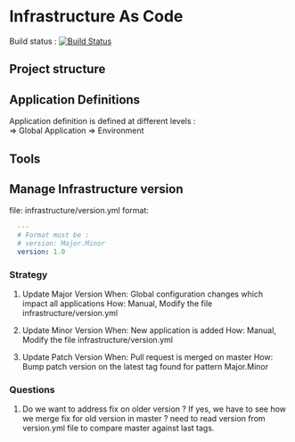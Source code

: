 # Infrastructure As Code

Build status : [![Build Status](https://dev.azure.com/ygo74/iac/_apis/build/status/ygo74.iac?branchName=master)](https://dev.azure.com/ygo74/iac/_build/latest?definitionId=21&branchName=master)  


## Project structure

## Application Definitions

Application definition is defined at different levels :  
=> Global Application
=> Environment

## Tools

## Manage Infrastructure version
file: infrastructure/version.yml
format:
  ```yaml
    ---
    # Format must be :
    # version: Major.Minor
    version: 1.0  
  ```

### Strategy
1. Update Major Version
   When: Global configuration changes which impact all applications
   How: Manual, Modify the file infrastructure/version.yml

2. Update Minor Version
   When: New application is added
   How: Manual, Modify the file infrastructure/version.yml

3. Update Patch Version
   When: Pull request is merged on master
   How: Bump patch version on the latest tag found for pattern Major.Minor


### Questions
1. Do we want to address fix on older version ?
   If yes, we have to see how we merge fix for old version in master ? need to read version from version.yml file to compare master against last tags.
